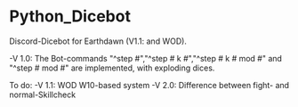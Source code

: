 # Python_Dicebot
 Discord-Dicebot for Earthdawn (V1.1: and WOD).
 
-V 1.0: The Bot-commands "^step #","^step # k #","^step # k # mod #" and "^step # mod #" are implemented, with exploding dices.
 
To do:
-V 1.1: WOD W10-based system 
-V 2.0: Difference between fight- and normal-Skillcheck